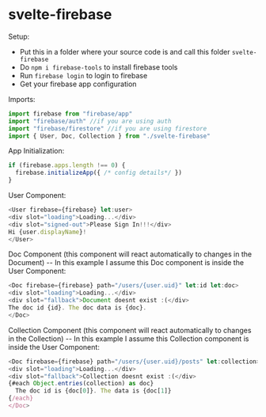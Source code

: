 # svelte-firebase
Setup:
- Put this in a folder where your source code is and call this folder ``svelte-firebase``
- Do ``npm i firebase-tools`` to install firebase tools
- Run ``firebase login`` to login to firebase
- Get your firebase app configuration

Imports:
```javascript
import firebase from "firebase/app"
import "firebase/auth" //if you are using auth
import "firebase/firestore" //if you are using firestore
import { User, Doc, Collection } from "./svelte-firebase"
```

App Initialization:
```javascript
if (firebase.apps.length !== 0) {
  firebase.initializeApp({ /* config details*/ })
}
```

User Component:
```javascript
<User firebase={firebase} let:user>
<div slot="loading">Loading...</div>
<div slot="signed-out">Please Sign In!!!</div>
Hi {user.displayName}!
</User>
```


Doc Component (this component will react automatically to changes in the Document) -- In this example I assume this Doc component is inside the User Component:
```javascript
<Doc firebase={firebase} path="/users/{user.uid}" let:id let:doc>
<div slot="loading">Loading...</div>
<div slot="fallback">Document doesnt exist :(</div>
The doc id {id}. The doc data is {doc}.
</Doc>
```


Collection Component (this component will react automatically to changes in the Collection) -- In this example I assume this Collection component is inside the User Component:
```javascript
<Doc firebase={firebase} path="/users/{user.uid}/posts" let:collection>
<div slot="loading">Loading...</div>
<div slot="fallback">Collection doesnt exist :(</div>
{#each Object.entries(collection) as doc}
  The doc id is {doc[0]}. The data is {doc[1]}
{/each}
</Doc>
```

